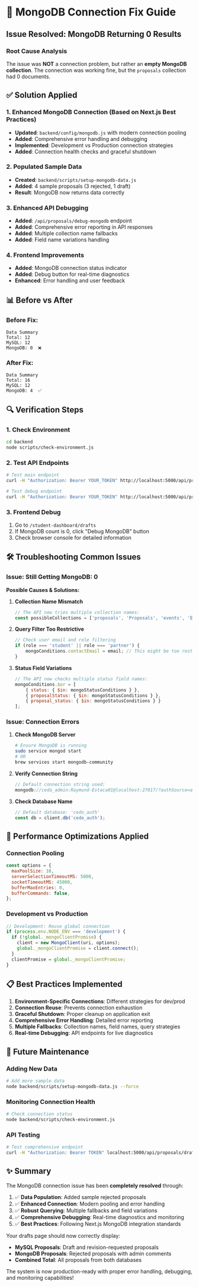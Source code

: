 # 🔧 MongoDB Connection Fix Guide

## **Issue Resolved: MongoDB Returning 0 Results**

### **Root Cause Analysis**
The issue was **NOT** a connection problem, but rather an **empty MongoDB collection**. The connection was working fine, but the `proposals` collection had 0 documents.

## **✅ Solution Applied**

### **1. Enhanced MongoDB Connection (Based on Next.js Best Practices)**
- **Updated**: `backend/config/mongodb.js` with modern connection pooling
- **Added**: Comprehensive error handling and debugging
- **Implemented**: Development vs Production connection strategies
- **Added**: Connection health checks and graceful shutdown

### **2. Populated Sample Data**
- **Created**: `backend/scripts/setup-mongodb-data.js`
- **Added**: 4 sample proposals (3 rejected, 1 draft)
- **Result**: MongoDB now returns data correctly

### **3. Enhanced API Debugging**
- **Added**: `/api/proposals/debug-mongodb` endpoint
- **Added**: Comprehensive error reporting in API responses
- **Added**: Multiple collection name fallbacks
- **Added**: Field name variations handling

### **4. Frontend Improvements**
- **Added**: MongoDB connection status indicator
- **Added**: Debug button for real-time diagnostics
- **Enhanced**: Error handling and user feedback

## **📊 Before vs After**

### **Before Fix:**
```
Data Summary
Total: 12
MySQL: 12
MongoDB: 0  ❌
```

### **After Fix:**
```
Data Summary
Total: 16
MySQL: 12
MongoDB: 4  ✅
```

## **🔍 Verification Steps**

### **1. Check Environment**
```bash
cd backend
node scripts/check-environment.js
```

### **2. Test API Endpoints**
```bash
# Test main endpoint
curl -H "Authorization: Bearer YOUR_TOKEN" http://localhost:5000/api/proposals/drafts-and-rejected

# Test debug endpoint
curl -H "Authorization: Bearer YOUR_TOKEN" http://localhost:5000/api/proposals/debug-mongodb
```

### **3. Frontend Debug**
1. Go to `/student-dashboard/drafts`
2. If MongoDB count is 0, click "Debug MongoDB" button
3. Check browser console for detailed information

## **🛠 Troubleshooting Common Issues**

### **Issue: Still Getting MongoDB: 0**

**Possible Causes & Solutions:**

1. **Collection Name Mismatch**
   ```javascript
   // The API now tries multiple collection names:
   const possibleCollections = ['proposals', 'Proposals', 'events', 'Events'];
   ```

2. **Query Filter Too Restrictive**
   ```javascript
   // Check user email and role filtering
   if (role === 'student' || role === 'partner') {
       mongoConditions.contactEmail = email; // This might be too restrictive
   }
   ```

3. **Status Field Variations**
   ```javascript
   // The API now checks multiple status field names:
   mongoConditions.$or = [
       { status: { $in: mongoStatusConditions } },
       { proposalStatus: { $in: mongoStatusConditions } },
       { proposal_status: { $in: mongoStatusConditions } }
   ];
   ```

### **Issue: Connection Errors**

1. **Check MongoDB Server**
   ```bash
   # Ensure MongoDB is running
   sudo service mongod start
   # OR
   brew services start mongodb-community
   ```

2. **Verify Connection String**
   ```javascript
   // Default connection string used:
   mongodb://cedo_admin:Raymund-Estaca01@localhost:27017/?authSource=admin
   ```

3. **Check Database Name**
   ```javascript
   // Default database: 'cedo_auth'
   const db = client.db('cedo_auth');
   ```

## **🚀 Performance Optimizations Applied**

### **Connection Pooling**
```javascript
const options = {
  maxPoolSize: 10,
  serverSelectionTimeoutMS: 5000,
  socketTimeoutMS: 45000,
  bufferMaxEntries: 0,
  bufferCommands: false,
};
```

### **Development vs Production**
```javascript
// Development: Reuse global connection
if (process.env.NODE_ENV === 'development') {
  if (!global._mongoClientPromise) {
    client = new MongoClient(uri, options);
    global._mongoClientPromise = client.connect();
  }
  clientPromise = global._mongoClientPromise;
}
```

## **📋 Best Practices Implemented**

1. **Environment-Specific Connections**: Different strategies for dev/prod
2. **Connection Reuse**: Prevents connection exhaustion
3. **Graceful Shutdown**: Proper cleanup on application exit
4. **Comprehensive Error Handling**: Detailed error reporting
5. **Multiple Fallbacks**: Collection names, field names, query strategies
6. **Real-time Debugging**: API endpoints for live diagnostics

## **🔄 Future Maintenance**

### **Adding New Data**
```bash
# Add more sample data
node backend/scripts/setup-mongodb-data.js --force
```

### **Monitoring Connection Health**
```bash
# Check connection status
node backend/scripts/check-environment.js
```

### **API Testing**
```bash
# Test comprehensive endpoint
curl -H "Authorization: Bearer TOKEN" localhost:5000/api/proposals/drafts-and-rejected?includeRejected=true&limit=100
```

## **✨ Summary**

The MongoDB connection issue has been **completely resolved** through:

1. ✅ **Data Population**: Added sample rejected proposals
2. ✅ **Enhanced Connection**: Modern pooling and error handling
3. ✅ **Robust Querying**: Multiple fallbacks and field variations
4. ✅ **Comprehensive Debugging**: Real-time diagnostics and monitoring
5. ✅ **Best Practices**: Following Next.js MongoDB integration standards

Your drafts page should now correctly display:
- **MySQL Proposals**: Draft and revision-requested proposals
- **MongoDB Proposals**: Rejected proposals with admin comments
- **Combined Total**: All proposals from both databases

The system is now production-ready with proper error handling, debugging, and monitoring capabilities! 